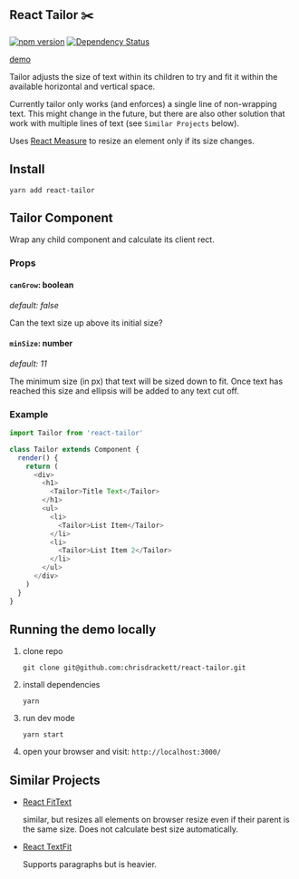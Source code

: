 ## React Tailor ✂️

[![npm version](https://badge.fury.io/js/react-tailor.svg)](https://badge.fury.io/js/react-tailor)
[![Dependency Status](https://david-dm.org/chrisdrackett/react-tailor.svg)](https://david-dm.org/chrisdrackett/react-tailor)

[demo](https://dist-bhlbtmkxgy.now.sh)

Tailor adjusts the size of text within its children to try and fit it within the available horizontal and vertical space.

Currently tailor only works (and enforces) a single line of non-wrapping text. This might change in the future, but there are also other solution that work with multiple lines of text (see `Similar Projects` below).

Uses [React Measure](https://github.com/souporserious/react-measure) to resize an element only if its size changes.

## Install

`yarn add react-tailor`

## Tailor Component

Wrap any child component and calculate its client rect.

### Props

#### `canGrow`: boolean

_default: false_

Can the text size up above its initial size?

#### `minSize`: number

_default: 11_

The minimum size (in px) that text will be sized down to fit. Once text has reached this size and ellipsis will be added to any text cut off.

### Example

```javascript
import Tailor from 'react-tailor'

class Tailor extends Component {
  render() {
    return (
      <div>
        <h1>
          <Tailor>Title Text</Tailor>
        </h1>
        <ul>
          <li>
            <Tailor>List Item</Tailor>
          </li>
          <li>
            <Tailor>List Item 2</Tailor>
          </li>
        </ul>
      </div>
    )
  }
}
```

## Running the demo locally

1.  clone repo

    `git clone git@github.com:chrisdrackett/react-tailor.git`

2.  install dependencies

    `yarn`

3.  run dev mode

    `yarn start`

4.  open your browser and visit: `http://localhost:3000/`

## Similar Projects

* [React FitText](https://github.com/gianu/react-fittext)

  similar, but resizes all elements on browser resize even if their parent is the same size. Does not calculate best size automatically.

* [React TextFit](https://github.com/malte-wessel/react-textfit)

  Supports paragraphs but is heavier.
